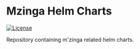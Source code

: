 # Mzinga Helm Charts

[![License](https://img.shields.io/badge/License-MIT-blue.svg)](https://opensource.org/license/mit)

Repository containing m'zinga related helm charts.
